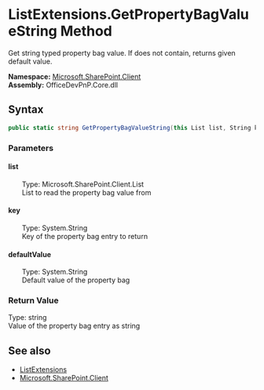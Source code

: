 # ListExtensions.GetPropertyBagValueString Method  
 Get string typed property bag value. If does not contain, returns given default value.   

**Namespace:** [Microsoft.SharePoint.Client](Microsoft.SharePoint.Client.md)  
**Assembly:** OfficeDevPnP.Core.dll  
## Syntax
```C#
public static string GetPropertyBagValueString(this List list, String key, String defaultValue)
```
### Parameters
#### list  
&emsp;&emsp;Type: Microsoft.SharePoint.Client.List  
&emsp;&emsp;List to read the property bag value from  

  

#### key  
&emsp;&emsp;Type: System.String  
&emsp;&emsp;Key of the property bag entry to return  

  

#### defaultValue  
&emsp;&emsp;Type: System.String  
&emsp;&emsp;Default value of the property bag  

  

### Return Value
Type: string  
Value of the property bag entry as string  


## See also
- [ListExtensions](Microsoft.SharePoint.Client.ListExtensions.md) 
- [Microsoft.SharePoint.Client](Microsoft.SharePoint.Client.md) 
